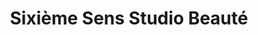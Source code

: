---
title: "Sixième Sens Studio Beauté"
url: /coaticook/sixieme-sens-studio-beaute/
shop: beauty
---